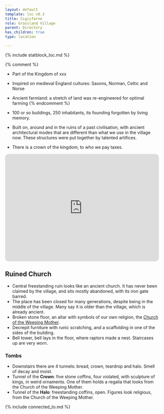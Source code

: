 ```yaml
---
layout: default
template: loc v0.3
title: Sigisfarne
role: Grassland Village
parent: Directory
has_children: true
type: location

---
```


{% include statblock_loc.md %}

{% comment %} 
- Part of the Kingdom of xxx
- Inspired on medieval England cultures: Saxons, Norman, Celtic and Norse 
- Ancient farmland: a stretch of land was re-engineered for optimal farming
{% endcomment %} 

- 100 or so buildings, 250 inhabitants, its founding forgotten by living memory.
- Built on, around and in the ruins of a past civilisation, with ancient architectural modes that are different than what we use in the village now. These structures were put together by talented artifices.
- There is a crown of the kingdom, to who we pay taxes.

<iframe style="border-radius:12px" src="https://petracoding.github.io/pinterest/board.html?link=estevaoseco/unsettled/sigisfarne/&hideHeader=1&hideFooter=1&transparent=1" width="100%" height="352" style="color-scheme: site" frameBorder="0" allowfullscreen=""></iframe>


## Ruined Church

- Central freestanding ruin looks like an ancient church. It has never been claimed by the village, and sits mostly abandoned, with its iron gate barred.
- The place has been closed for many generations, despite being in the middle of the village. Many say it is older than the village, which is already ancient.
- Broken stone floor, an altar with symbols of our own religion, the [Church of the Weeping Mother](../weepingMother.md).
- Decrepit furniture with runic scratching, and a scaffolding in one of the sides of the building.
- Bell tower, bell lays in the floor, where raptors made a nest. Staircases up are very worn.

### Tombs

- Downstairs there are 4 tunnels: bread, crown, teardrop and halo. Smell of decay and moist. 
- Tunnel of the **Crown**: five stone coffins, four violated, with sculpture of kings, in weird ornaments. One of them holds a regalia that looks from the Church of the Weeping Mother.  
- Tunnel of the **Halo**: freestanding coffins, open. Figures look religious, from the Church of the Weeping Mother.

{% include connected_to.md %}